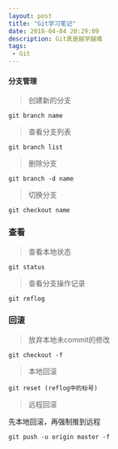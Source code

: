 ```yaml
---
layout: post
title: "Git学习笔记"
date: 2018-04-04 20:29:09
description: Git真是越学越难
tags: 
 - Git
---
```


#### 分支管理
>创建新的分支

``` shell
git branch name
```

>查看分支列表

```shell
git branch list
```

>删除分支

```shell
git branch -d name
```

>切换分支

```shell
git checkout name
```

### 查看
>查看本地状态

```shell
git status
```

>查看分支操作记录

```shell
git reflog
```


### 回滚
>放弃本地未commit的修改

```shell
git checkout -f
```
>本地回滚

```shell
git reset (reflog中的标号)
```
> 远程回滚

先本地回滚，再强制推到远程

```shell
git push -u origin master -f
```

